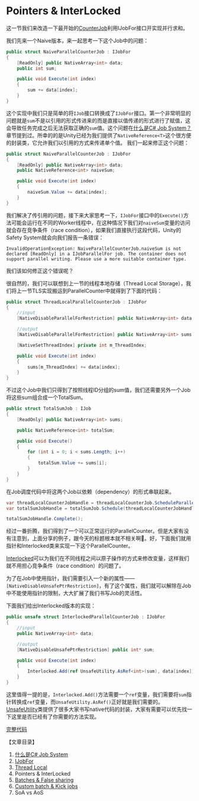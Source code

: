 # Pointers & InterLocked

这一节我们来改造一下最开始的[CounterJob]([What_is_C_Sharp_JobSystem.md](https://github.com/vinsli/C-Sharp-Job-System-Essential/blob/main/JobSystemDemos/Assets/JobSystem/CounterJobBehaviour.cs))利用IJobFor接口开实现并行求和。

我们先来一个Naive版本，来一起思考一下这个Job中的问题：

```C#
public struct NaiveParallelCounterJob : IJobFor
{
    [ReadOnly] public NativeArray<int> data;
    public int sum;

    public void Execute(int index)
    {
        sum += data[index];
    }
}
```

这个实现中我们只是简单的将``IJob``接口转换成了``IJobFor``接口。第一个非常明显的问题就是``sum``不是以引用的形式传进来的而是直接以值传递的形式进行了赋值，这会导致任务完成之后无法获取正确的``sum``值。这个问题在[什么是C# Job System？](What_is_C_Sharp_JobSystem.md)章节提到过。所幸的的是Unity已经为我们提供了``NativeReference<T>``这个很方便的封装类，它允许我们以引用的方式来传递单个值。
我们一起来修正这个问题：

```C#
public struct NaiveParallelCounterJob : IJobFor
{
    [ReadOnly] public NativeArray<int> data;
    public NativeReference<int> naiveSum;

    public void Execute(int index)
    {
        naiveSum.Value += data[index];
    }
}
```

我们解决了传引用的问题，接下来大家思考一下，``IJobFor``接口中的``Execute()``方法可能会运行在不同的Worker线程中，在这种情况下我们对``naiveSum``变量的访问就会存在竞争条件（race condition），如果我们直接执行这段代码，Unity的Safety System就会向我们报告一条错误：

``` Log
InvalidOperationException: NaiveParallelCounterJob.naiveSum is not declared [ReadOnly] in a IJobParallelFor job. The container does not support parallel writing. Please use a more suitable container type.
```

我们该如何修正这个错误呢？

很自然的，我们可以联想到上一节的线程本地存储（Thread Local Storage），我们将上一节TLS实现搬运到ParallelCounter中就得到了下面的代码：

```C#
public struct ThreadLocalParallelCounterJob : IJobFor
{
    //input
    [NativeDisableParallelForRestriction] public NativeArray<int> data;

    //output
    [NativeDisableParallelForRestriction] public NativeArray<int> sums;

    [NativeSetThreadIndex] private int m_ThreadIndex;

    public void Execute(int index)
    {
        sums[m_ThreadIndex] += data[index];
    }
}
```

不过这个Job中我们只得到了按照线程ID分组的sum值，我们还需要另外一个Job将这些sum组合成一个TotalSum。

```C#
public struct TotalSumJob : IJob
{
    [ReadOnly] public NativeArray<int> sums;

    public NativeReference<int> totalSum;

    public void Execute()
    {
        for (int i = 0; i < sums.Length; i++)
        {
            totalSum.Value += sums[i];
        }
    }
}
```

在Job调度代码中将这两个Job以依赖（dependency）的形式串联起来。

```C#
var threadLocalCounterJobHandle = threadLocalCounterJob.ScheduleParallel(m_Data.Length, 64, new JobHandle());
var totalSumJobHandle = totalSumJob.Schedule(threadLocalCounterJobHandle);

totalSumJobHandle.Complete();
```

经过一番折腾，我们得到了一个可以正常运行的ParallelCounter。但是大家有没有注意到，上面分享的例子，跟今天的标题根本就不相关啊🤣。好，下面我们就用指针和Interlocked类来实现一下这个ParallelCounter。

[Interlocked](https://docs.microsoft.com/en-us/dotnet/api/system.threading.interlocked?view=net-6.0)可以为我们在不同线程之间以原子操作的方式来修改变量，这样我们就不用担心竞争条件（race condition）的问题了。

为了在Job中使用指针，我们需要引入一个新的属性——``[NativeDisableUnsafePtrRestriction]``，有了这个属性，我们就可以解除在Job中不能使用指针的限制，大大扩展了我们书写Job的灵活性。

下面我们给出Interlocked版本的实现：

```C#
public unsafe struct InterlockedParallelCounterJob : IJobFor
{
    //input
    public NativeArray<int> data;

    //output
    [NativeDisableUnsafePtrRestriction] public int* sum;

    public void Execute(int index)
    {
        Interlocked.Add(ref UnsafeUtility.AsRef<int>(sum), data[index]);
    }
}
```

这里值得一提的是，``Interlocked.Add()``方法需要一个``ref``变量，我们需要将``sum``指针转换成``ref``变量，而``UnsafeUtility.AsRef()``正好就是我们需要的。[UnsafeUtility](https://docs.unity3d.com/ScriptReference/Unity.Collections.LowLevel.Unsafe.UnsafeUtility.html)类提供了很多大家书写native代码的封装，大家有需要可以优先找一下这里是否已经有了你需要的方法实现。

[完整代码](https://github.com/vinsli/C-Sharp-Job-System-Essential/blob/main/JobSystemDemos/Assets/JobSystem/IJobForAdvanced-ParallelCounter/ParallelCounter.cs)

【文章目录】

1. [什么是C# Job System](https://developer.unity.cn/projects/61f68b70edbc2a16f7df9e83)
2. [IJobFor](https://developer.unity.cn/projects/61f8dbd9edbc2a16f7dfc1d9)
3. [Thread Local](https://developer.unity.cn/projects/61f9e8f0edbc2a16f7dfd115)
4. Pointers & InterLocked
5. [Batches & False sharing](https://developer.unity.cn/projects/61fc0a73edbc2a001cf954a3)
6. [Custom batch & Kick jobs](https://developer.unity.cn/projects/61fdd19eedbc2a16f7e01124)
7. SoA vs AoS
